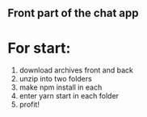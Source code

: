 ## Front part of the chat app

# For start:

1) download archives front and back
2) unzip into two folders
3) make npm install in each
4) enter yarn start in each folder
5) profit!